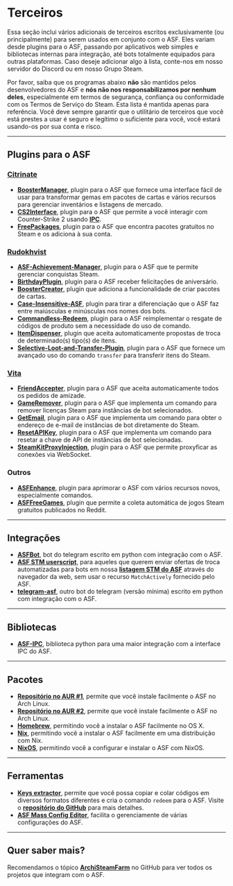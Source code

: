 # Terceiros

Essa seção inclui vários adicionais de terceiros escritos exclusivamente (ou principalmente) para serem usados em conjunto com o ASF. Eles variam desde plugins para o ASF, passando por aplicativos web simples e bibliotecas internas para integração, até bots totalmente equipados para outras plataformas. Caso deseje adicionar algo à lista, conte-nos em nosso servidor do Discord ou em nosso Grupo Steam.

Por favor, saiba que os programas abaixo **não** são mantidos pelos desenvolvedores do ASF e **nós não nos responsabilizamos por nenhum deles**, especialmente em termos de segurança, confiança ou conformidade com os Termos de Serviço do Steam. Esta lista é mantida apenas para referência. Você deve sempre garantir que o utilitário de terceiros que você está prestes a usar é seguro e legítimo o suficiente para você, você estará usando-os por sua conta e risco.

---

## Plugins para o ASF

### **[Citrinate](https://github.com/Citrinate)**

- **[BoosterManager](https://github.com/Citrinate/BoosterManager)**, plugin para o ASF que fornece uma interface fácil de usar para transformar gemas em pacotes de cartas e vários recursos para gerenciar inventários e listagens de mercado.
- **[CS2Interface](https://github.com/Citrinate/CS2Interface)**, plugin para o ASF que permite a você interagir com Counter-Strike 2 usando **[IPC](https://github.com/JustArchiNET/ArchiSteamFarm/wiki/IPC)**.
- **[FreePackages](https://github.com/Citrinate/FreePackages)**, plugin para o ASF que encontra pacotes gratuitos no Steam e os adiciona à sua conta.

### **[Rudokhvist](https://github.com/Rudokhvist)**

- **[ASF-Achievement-Manager](https://github.com/Rudokhvist/ASF-Achievement-Manager)**, plugin para o ASF que te permite gerenciar conquistas Steam.
- **[BirthdayPlugin](https://github.com/Rudokhvist/BirthdayPlugin)**, plugin para o ASF receber felicitações de aniversário.
- **[BoosterCreator](https://github.com/Rudokhvist/BoosterCreator)**, plugin que adiciona a funcionalidade de criar pacotes de cartas.
- **[Case-Insensitive-ASF](https://github.com/Rudokhvist/Case-Insensitive-ASF)**, plugin para tirar a diferenciação que o ASF faz entre maiúsculas e minúsculas nos nomes dos bots.
- **[Commandless-Redeem](https://github.com/Rudokhvist/Commandless-Redeem)**, plugin para o ASF reimplementar o resgate de códigos de produto sem a necessidade do uso de comando.
- **[ItemDispenser](https://github.com/Rudokhvist/ItemDispenser)**, plugin que aceita automaticamente propostas de troca de determinado(s) tipo(s) de itens.
- **[Selective-Loot-and-Transfer-Plugin](https://github.com/Rudokhvist/Selective-Loot-and-Transfer-Plugin)**, plugin para o ASF que fornece um avançado uso do comando `transfer` para transferir itens do Steam.

### **[Vita](https://github.com/ezhevita)**

- **[FriendAccepter](https://github.com/ezhevita/FriendAccepter)**, plugin para o ASF que aceita automaticamente todos os pedidos de amizade.
- **[GameRemover](https://github.com/ezhevita/GameRemover)**, plugin para o ASF que implementa um comando para remover licenças Steam para instâncias de bot selecionados.
- **[GetEmail](https://github.com/ezhevita/GetEmail)**, plugin para o ASF que implementa um comando para obter o endereço de e-mail de instâncias de bot diretamente do Steam.
- **[ResetAPIKey](https://github.com/ezhevita/ResetAPIKey)**, plugin para o ASF que implementa um comando para resetar a chave de API de instâncias de bot selecionadas.
- **[SteamKitProxyInjection](https://github.com/ezhevita/SteamKitProxyInjection)**, plugin para o ASF que permite proxyficar as conexões via WebSocket.

### Outros

- **[ASFEnhance](https://github.com/chr233/ASFEnhance)**, plugin para aprimorar o ASF com vários recursos novos, especialmente comandos.
- **[ASFFreeGames](https://github.com/maxisoft/ASFFreeGames)**, plugin que permite a coleta automática de jogos Steam gratuitos publicados no Reddit.

---

## Integrações

- **[ASFBot](https://github.com/dmcallejo/ASFBot)**, bot do telegram escrito em python com integração com o ASF.
- **[ASF STM userscript](https://greasyfork.org/en/scripts/404754-asf-stm)**, para aqueles que querem enviar ofertas de troca automatizadas para bots em nossa **[listagem STM do ASF](https://github.com/JustArchiNET/ArchiSteamFarm/wiki/ItemsMatcherPlugin#publiclisting)** através do navegador da web, sem usar o recurso `MatchActively` fornecido pelo ASF.
- **[telegram-asf](https://github.com/deluxghost/telegram-asf)**, outro bot do telegram (versão mínima) escrito em python com integração com o ASF.

---

## Bibliotecas

- **[ASF-IPC](https://github.com/deluxghost/ASF_IPC)**, biblioteca python para uma maior integração com a interface IPC do ASF.

---

## Pacotes

- **[Repositório no AUR #1](https://aur.archlinux.org/packages/asf)**, permite que você instale facilmente o ASF no Arch Linux.
- **[Repositório no AUR #2](https://aur.archlinux.org/packages/archisteamfarm-bin)**, permite que você instale facilmente o ASF no Arch Linux.
- **[Homebrew](https://formulae.brew.sh/formula/archi-steam-farm)**, permitindo você a instalar o ASF facilmente no OS X.
- **[Nix](https://search.nixos.org/packages?channel=unstable&show=ArchiSteamFarm&from=0&size=50&sort=relevance&type=packages&query=ArchiSteamFarm)**, permitindo você a instalar o ASF facilmente em uma distribuição com Nix.
- **[NixOS](https://search.nixos.org/options?channel=unstable&from=0&size=50&sort=relevance&type=packages&query=ArchiSteamFarm)**, permitindo você a configurar e instalar o ASF com NixOS.

---

## Ferramentas

- **[Keys extractor](https://umaim.github.io/SKE)**, permite que você possa copiar e colar códigos em diversos formatos diferentes e cria o comando `redeem` para o ASF. Visite o **[repositório do GitHub](https://github.com/PixvIO/SKE)** para mais detalhes.
- **[ASF Mass Config Editor](https://github.com/genesix-eu/ASF_MCE)**, facilita o gerenciamente de várias configurações do ASF.

---

## Quer saber mais?

Recomendamos o tópico **[ArchiSteamFarm](https://github.com/topics/archisteamfarm)** no GitHub para ver todos os projetos que integram com o ASF.